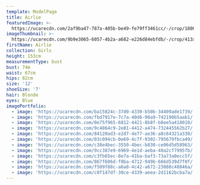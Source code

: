 ```yaml
---
template: ModelPage
title: Airlie
featuredImage: >-
  https://ucarecdn.com/2af9ba47-787a-405b-be49-fe79ff3461cc/-/crop/1800x944/0,0/-/preview/
imageThumbnail: >-
  https://ucarecdn.com/9b9e3065-6057-4b2a-a682-e226d84ebfdb/-/crop/413x529/751,58/-/preview/
firstName: Airlie
collection: Girls
height: 153cm
measurementType: bust
bust: 74m
waist: 67cm
hips: 82cm
size: '12'
shoeSize: '7'
hair: Blonde
eyes: Blue
imagePortfolio:
  - image: 'https://ucarecdn.com/ba15824c-37d0-4330-b50b-34409ade1739/'
  - image: 'https://ucarecdn.com/fbd7917e-7c7a-40d6-90a9-742190b5aab1/'
  - image: 'https://ucarecdn.com/0e75f965-6812-4421-8b8f-b8ee5a418010/'
  - image: 'https://ucarecdn.com/9c4864c9-2e81-4412-a474-732445562b27/'
  - image: 'https://ucarecdn.com/84120ad3-e2d7-4e77-ae36-a8c64321a330/'
  - image: 'https://ucarecdn.com/03c094cb-0e69-4c7f-9302-795679fbca49/'
  - image: 'https://ucarecdn.com/c38e4bec-3550-4bec-b830-ce06d5d58963/'
  - image: 'https://ucarecdn.com/9cc387e9-6969-4e1d-aeba-48a2cf7995fb/'
  - image: 'https://ucarecdn.com/c3fb65ec-8e7a-41ba-baf3-73a73a0ecc5f/'
  - image: 'https://ucarecdn.com/867f606d-f0ba-4712-949b-666d539d7f0f/'
  - image: 'https://ucarecdn.com/f509f88c-a6a8-4c42-a672-23088c48846a/'
  - image: 'https://ucarecdn.com/c0f147df-30ce-4339-aeea-2d1162bcba7a/'
---
```


